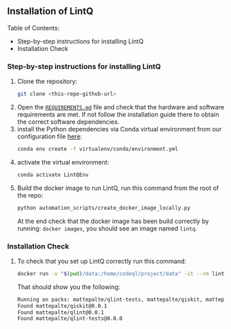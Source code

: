 ## Installation of LintQ

Table of Contents:
- Step-by-step instructions for installing LintQ
- Installation Check

### Step-by-step instructions for installing LintQ

1. Clone the repository:
    ```bash
    git clone <this-repo-github-url>
    ```
1. Open the [`REQUIREMENTS.md`](REQUIREMENTS.md) file and check that the hardware and software requirements are met. If not follow the installation guide there to obtain the correct software dependencies.
1. install the Python dependencies via Conda virtual environment from our configuration file [here](virtualenv/conda/environment.yml):
    ```bash
    conda env create -f virtualenv/conda/environment.yml
    ```
1. activate the virtual environment:
    ```bash
    conda activate LintQEnv
    ```
1. Build the docker image to run LintQ, run this command from the root of the repo:
    ```bash
    python automation_scripts/create_docker_image_locally.py
    ```
    At the end check that the docker image has been build correctly by running: `docker images`, you should see an image named `lintq`.


### Installation Check

1. To check that you set up LintQ correctly run this command:
    ```bash
    docker run -v "$(pwd)/data:/home/codeql/project/data" -it --rm lintq codeql pack ls /usr/local/codeql-home/
    ```
    That should show you the following:
    ```bash
    Running on packs: mattepalte/qlint-tests, mattepalte/qiskit, mattepalte/qlint.
    Found mattepalte/qiskit@0.0.1
    Found mattepalte/qlint@0.0.1
    Found mattepalte/qlint-tests@0.0.0
    ```




